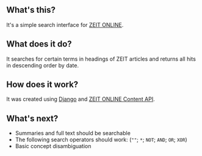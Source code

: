 ## What's this? ##
It's a simple search interface for [ZEIT ONLINE](http://zeit.de).

## What does it do? ##
It searches for certain terms in headings of ZEIT articles and returns all hits in descending order by date.

## How does it work? ##
It was created using [Django](http://djangoproject.com) and [ZEIT ONLINE Content API](http://developer.zeit.de/index/).

## What's next? ##
* Summaries and full text should be searchable
* The following search operators should work: (`""`; `*`; `NOT`; `AND`; `OR`; `XOR`)
* Basic concept disambiguation
